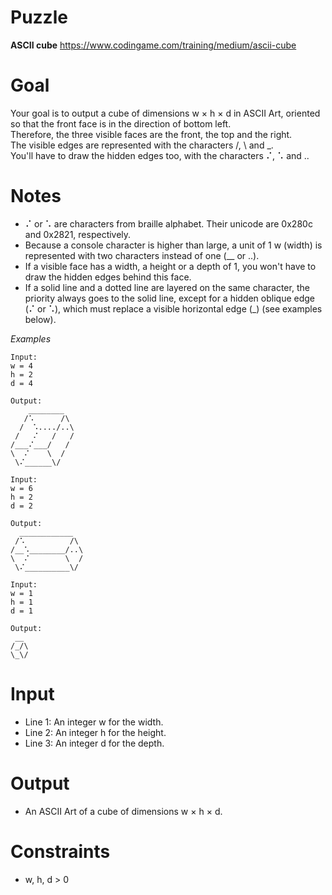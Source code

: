 # Puzzle
**ASCII cube** https://www.codingame.com/training/medium/ascii-cube

# Goal

Your goal is to output a cube of dimensions w × h × d in ASCII Art, oriented so that the front face is in the direction of bottom left.  
Therefore, the three visible faces are the front, the top and the right.  
The visible edges are represented with the characters /, \ and _.  
You'll have to draw the hidden edges too, with the characters ⠌, ⠡ and ..  

# Notes
* ⠌ or ⠡ are characters from braille alphabet. Their unicode are 0x280c and 0x2821, respectively.
* Because a console character is higher than large, a unit of 1 w (width) is represented with two characters instead of one (__ or ..).
* If a visible face has a width, a height or a depth of 1, you won't have to draw the hidden edges behind this face.
* If a solid line and a dotted line are layered on the same character, the priority always goes to the solid line, except for a hidden oblique edge (⠌ or ⠡), which must replace a visible horizontal edge (_) (see examples below).

*Examples*  
```
Input:
w = 4
h = 2
d = 4
```

```
Output:
    ________
   /⠡      /\
  /  ⠡..../..\
 /   ⠌   /   /
/___⠌___/   /
\  ⠌    \  /
 \⠌______\/
```

```
Input:
w = 6
h = 2
d = 2
```

```
Output:
  ____________
 /⠡          /\
/__⠡________/..\
\  ⠌        \  /
 \⠌__________\/
```

```
Input:
w = 1
h = 1
d = 1
```

```
Output:
 __
/_/\
\_\/
```

# Input
* Line 1: An integer w for the width.
* Line 2: An integer h for the height.
* Line 3: An integer d for the depth.

# Output
* An ASCII Art of a cube of dimensions w × h × d.

# Constraints
* w, h, d > 0
